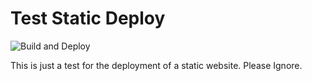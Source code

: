 # Test Static Deploy 
![Build and Deploy](https://github.com/graphnode/test-static-deploy/workflows/Build%20and%20Deploy/badge.svg?branch=master)

This is just a test for the deployment of a static website. Please Ignore.

